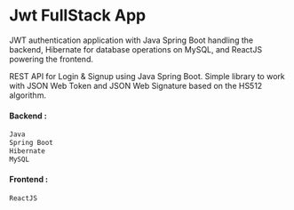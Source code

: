# Jwt FullStack App
JWT authentication application with Java Spring Boot handling the backend, Hibernate for database operations on MySQL, and ReactJS powering the frontend.

REST API for Login & Signup using Java Spring Boot. Simple library to work with JSON Web Token and JSON Web Signature based on the HS512 algorithm.

#### Backend : 
```bash
Java
Spring Boot
Hibernate
MySQL
```

#### Frontend : 
```bash
ReactJS
```